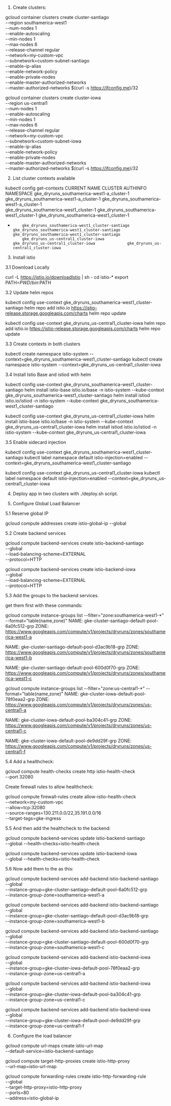 

1. Create clusters: 

gcloud container clusters create cluster-santiago \
    --region southamerica-west1 \
    --num-nodes 1 \
    --enable-autoscaling \
    --min-nodes 1 \
    --max-nodes 6 \
    --release-channel regular \
    --network=my-custom-vpc \
    --subnetwork=custom-subnet-santiago \
    --enable-ip-alias \
    --enable-network-policy \
    --enable-private-nodes \
    --enable-master-authorized-networks \
    --master-authorized-networks $(curl -s https://ifconfig.me)/32


gcloud container clusters create cluster-iowa \
    --region us-central1 \
    --num-nodes 1 \
    --enable-autoscaling \
    --min-nodes 1 \
    --max-nodes 6 \
    --release-channel regular \
    --network=my-custom-vpc \
    --subnetwork=custom-subnet-iowa \
    --enable-ip-alias \
    --enable-network-policy \
    --enable-private-nodes \
    --enable-master-authorized-networks \
    --master-authorized-networks $(curl -s https://ifconfig.me)/32


2. List cluster contexts available

kubectl config get-contexts
CURRENT   NAME                                              CLUSTER                                           AUTHINFO                                          NAMESPACE
          gke_dryruns_southamerica-west1-a_cluster-1        gke_dryruns_southamerica-west1-a_cluster-1        gke_dryruns_southamerica-west1-a_cluster-1        
          gke_dryruns_southamerica-west1_cluster-1          gke_dryruns_southamerica-west1_cluster-1          gke_dryruns_southamerica-west1_cluster-1          
*         gke_dryruns_southamerica-west1_cluster-santiago   gke_dryruns_southamerica-west1_cluster-santiago   gke_dryruns_southamerica-west1_cluster-santiago   
          gke_dryruns_us-central1_cluster-iowa              gke_dryruns_us-central1_cluster-iowa              gke_dryruns_us-central1_cluster-iowa      




3. Install istio

3.1 Download Locally

curl -L https://istio.io/downloadIstio | sh -
cd istio-*
export PATH=$PWD/bin:$PATH

3.2 Update helm repos

kubectl config use-context gke_dryruns_southamerica-west1_cluster-santiago
helm repo add istio.io https://istio-release.storage.googleapis.com/charts
helm repo update


kubectl config use-context gke_dryruns_us-central1_cluster-iowa
helm repo add istio.io https://istio-release.storage.googleapis.com/charts
helm repo update


3.3 Create contexts in both clusters

kubectl create namespace istio-system --context=gke_dryruns_southamerica-west1_cluster-santiago
kubectl create namespace istio-system --context=gke_dryruns_us-central1_cluster-iowa


3.4 Install Istio Base and istiod with helm


kubectl config use-context gke_dryruns_southamerica-west1_cluster-santiago
helm install istio-base istio.io/base -n istio-system --kube-context gke_dryruns_southamerica-west1_cluster-santiago
helm install istiod istio.io/istiod -n istio-system --kube-context gke_dryruns_southamerica-west1_cluster-santiago


kubectl config use-context gke_dryruns_us-central1_cluster-iowa
helm install istio-base istio.io/base -n istio-system --kube-context gke_dryruns_us-central1_cluster-iowa
helm install istiod istio.io/istiod -n istio-system --kube-context gke_dryruns_us-central1_cluster-iowa


3.5 Enable sidecard injection

kubectl config use-context gke_dryruns_southamerica-west1_cluster-santiago
kubectl label namespace default istio-injection=enabled --context=gke_dryruns_southamerica-west1_cluster-santiago


kubectl config use-context gke_dryruns_us-central1_cluster-iowa
kubectl label namespace default istio-injection=enabled --context=gke_dryruns_us-central1_cluster-iowa



4. Deploy app in two clusters with ./deploy.sh script. 

5. Configure Global Load Balancer

5.1 Reserve global IP

gcloud compute addresses create istio-global-ip --global

5.2 Create backend services

gcloud compute backend-services create istio-backend-santiago \
    --global \
    --load-balancing-scheme=EXTERNAL \
    --protocol=HTTP


gcloud compute backend-services create istio-backend-iowa \
    --global \
    --load-balancing-scheme=EXTERNAL \
    --protocol=HTTP


5.3 Add the groups to the backend services. 

get them first with these commands: 

gcloud compute instance-groups list --filter="zone:southamerica-west1-*" --format="table(name,zone)"
NAME: gke-cluster-santiago-default-pool-6a0fc512-grp
ZONE: https://www.googleapis.com/compute/v1/projects/dryruns/zones/southamerica-west1-a

NAME: gke-cluster-santiago-default-pool-d3ac9b18-grp
ZONE: https://www.googleapis.com/compute/v1/projects/dryruns/zones/southamerica-west1-b

NAME: gke-cluster-santiago-default-pool-600d0f70-grp
ZONE: https://www.googleapis.com/compute/v1/projects/dryruns/zones/southamerica-west1-c


gcloud compute instance-groups list --filter="zone:us-central1-*" --format="table(name,zone)"
NAME: gke-cluster-iowa-default-pool-78f0eaa2-grp
ZONE: https://www.googleapis.com/compute/v1/projects/dryruns/zones/us-central1-a

NAME: gke-cluster-iowa-default-pool-ba304c41-grp
ZONE: https://www.googleapis.com/compute/v1/projects/dryruns/zones/us-central1-c

NAME: gke-cluster-iowa-default-pool-de9dd29f-grp
ZONE: https://www.googleapis.com/compute/v1/projects/dryruns/zones/us-central1-f



5.4 Add a healthcheck: 

gcloud compute health-checks create http istio-health-check \
    --port 32080


Create firewall rules to allow healthcheck: 

gcloud compute firewall-rules create allow-istio-health-check \
    --network=my-custom-vpc \
    --allow=tcp:32080 \
    --source-ranges=130.211.0.0/22,35.191.0.0/16 \
    --target-tags=gke-ingress



5.5 And then add the healthcheck to the backend: 

gcloud compute backend-services update istio-backend-santiago \
    --global --health-checks=istio-health-check


gcloud compute backend-services update istio-backend-iowa \
    --global --health-checks=istio-health-check


5.6 Now add them to the as this: 

gcloud compute backend-services add-backend istio-backend-santiago \
    --global \
    --instance-group=gke-cluster-santiago-default-pool-6a0fc512-grp \
    --instance-group-zone=southamerica-west1-a

gcloud compute backend-services add-backend istio-backend-santiago \
    --global \
    --instance-group=gke-cluster-santiago-default-pool-d3ac9b18-grp \
    --instance-group-zone=southamerica-west1-b

gcloud compute backend-services add-backend istio-backend-santiago \
    --global \
    --instance-group=gke-cluster-santiago-default-pool-600d0f70-grp \
    --instance-group-zone=southamerica-west1-c


gcloud compute backend-services add-backend istio-backend-iowa \
    --global \
    --instance-group=gke-cluster-iowa-default-pool-78f0eaa2-grp \
    --instance-group-zone=us-central1-a

gcloud compute backend-services add-backend istio-backend-iowa \
    --global \
    --instance-group=gke-cluster-iowa-default-pool-ba304c41-grp \
    --instance-group-zone=us-central1-c

gcloud compute backend-services add-backend istio-backend-iowa \
    --global \
    --instance-group=gke-cluster-iowa-default-pool-de9dd29f-grp \
    --instance-group-zone=us-central1-f


6. Configure the load balancer

gcloud compute url-maps create istio-url-map \
    --default-service=istio-backend-santiago

gcloud compute target-http-proxies create istio-http-proxy \
    --url-map=istio-url-map


gcloud compute forwarding-rules create istio-http-forwarding-rule \
    --global \
    --target-http-proxy=istio-http-proxy \
    --ports=80 \
    --address=istio-global-ip
